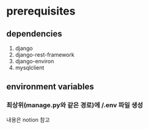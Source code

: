 # prerequisites
## dependencies
1. django
2. django-rest-framework
3. django-environ
4. mysqlclient
## environment variables
### 최상위(manage.py와 같은 경로)에 /.env 파일 생성
내용은 notion 참고

